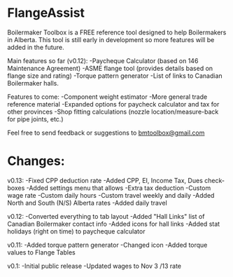 FlangeAssist
============
Boilermaker Toolbox is a FREE reference tool designed to help Boilermakers in Alberta.  This tool is still early in development so more features will be added in the future.

Main features so far (v0.12):
-Paycheque Calculator (based on 146 Maintenance Agreement)
-ASME flange tool (provides details based on flange size and rating)
-Torque pattern generator
-List of links to Canadian Boilermaker halls.

Features to come:
-Component weight estimator
-More general trade reference material
-Expanded options for paycheck calculator and tax for other provinces
-Shop fitting calculations (nozzle location/measure-back for pipe joints, etc.)

Feel free to send feedback or suggestions to bmtoolbox@gmail.com

Changes:
============
v0.13:
-Fixed CPP deduction rate
-Added CPP, EI, Income Tax, Dues check-boxes
-Added settings menu that allows
	-Extra tax deduction
	-Custom wage rate
	-Custom daily hours
	-Custom travel weekly and daily
-Added North and South (N/S) Alberta rates
-Added daily travel

v0.12:
-Converted everything to tab layout
-Added "Hall Links" list of Canadian Boilermaker contact info
-Added icons for hall links
-Added stat holidays (right on time) to paycheque calculator

v0.11:
-Added torque pattern generator
-Changed icon
-Added torque values to Flange Tables

v0.1:
-Initial public release
-Updated  wages to Nov 3 /13 rate
